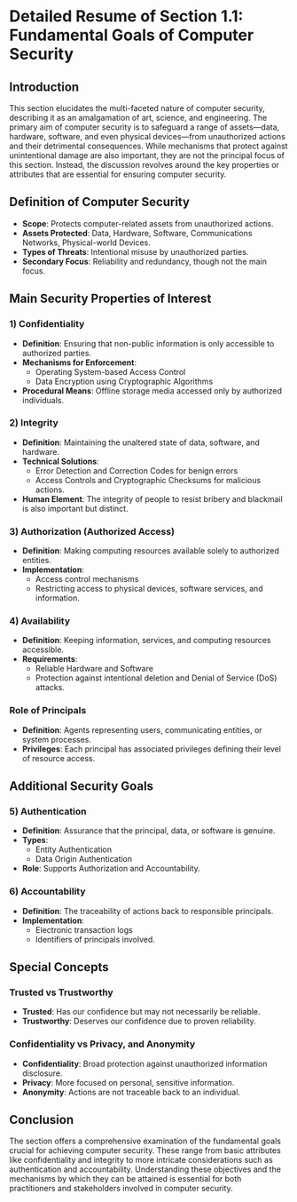 # Detailed Resume of Section 1.1: Fundamental Goals of Computer Security

## Introduction

This section elucidates the multi-faceted nature of computer security, describing it as an amalgamation of art, science, and engineering. The primary aim of computer security is to safeguard a range of assets—data, hardware, software, and even physical devices—from unauthorized actions and their detrimental consequences. While mechanisms that protect against unintentional damage are also important, they are not the principal focus of this section. Instead, the discussion revolves around the key properties or attributes that are essential for ensuring computer security.

## Definition of Computer Security

- **Scope**: Protects computer-related assets from unauthorized actions.
- **Assets Protected**: Data, Hardware, Software, Communications Networks, Physical-world Devices.
- **Types of Threats**: Intentional misuse by unauthorized parties.
- **Secondary Focus**: Reliability and redundancy, though not the main focus.

## Main Security Properties of Interest

### 1) Confidentiality

- **Definition**: Ensuring that non-public information is only accessible to authorized parties.
- **Mechanisms for Enforcement**:
  - Operating System-based Access Control
  - Data Encryption using Cryptographic Algorithms
- **Procedural Means**: Offline storage media accessed only by authorized individuals.

### 2) Integrity

- **Definition**: Maintaining the unaltered state of data, software, and hardware.
- **Technical Solutions**:
  - Error Detection and Correction Codes for benign errors
  - Access Controls and Cryptographic Checksums for malicious actions.
- **Human Element**: The integrity of people to resist bribery and blackmail is also important but distinct.

### 3) Authorization (Authorized Access)

- **Definition**: Making computing resources available solely to authorized entities.
- **Implementation**:
  - Access control mechanisms
  - Restricting access to physical devices, software services, and information.

### 4) Availability

- **Definition**: Keeping information, services, and computing resources accessible.
- **Requirements**:
  - Reliable Hardware and Software
  - Protection against intentional deletion and Denial of Service (DoS) attacks.

### Role of Principals

- **Definition**: Agents representing users, communicating entities, or system processes.
- **Privileges**: Each principal has associated privileges defining their level of resource access.

## Additional Security Goals

### 5) Authentication

- **Definition**: Assurance that the principal, data, or software is genuine.
- **Types**:
  - Entity Authentication
  - Data Origin Authentication
- **Role**: Supports Authorization and Accountability.

### 6) Accountability

- **Definition**: The traceability of actions back to responsible principals.
- **Implementation**:
  - Electronic transaction logs
  - Identifiers of principals involved.

## Special Concepts

### Trusted vs Trustworthy

- **Trusted**: Has our confidence but may not necessarily be reliable.
- **Trustworthy**: Deserves our confidence due to proven reliability.

### Confidentiality vs Privacy, and Anonymity

- **Confidentiality**: Broad protection against unauthorized information disclosure.
- **Privacy**: More focused on personal, sensitive information.
- **Anonymity**: Actions are not traceable back to an individual.

## Conclusion

The section offers a comprehensive examination of the fundamental goals crucial for achieving computer security. These range from basic attributes like confidentiality and integrity to more intricate considerations such as authentication and accountability. Understanding these objectives and the mechanisms by which they can be attained is essential for both practitioners and stakeholders involved in computer security.
